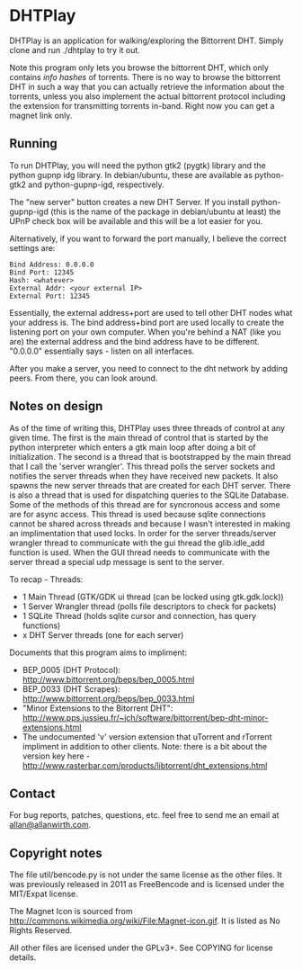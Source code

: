 DHTPlay
=======

DHTPlay is an application for walking/exploring the Bittorrent DHT. 
Simply clone and run ./dhtplay to try it out.

Note this program only lets you browse the bittorrent DHT, which only contains *info hashes* of torrents. There is no way to browse the bittorrent DHT in such a way that you can actually retrieve the information about the torrents, unless you also implement the actual bittorrent protocol including the extension for transmitting torrents in-band. Right now you can get a magnet link only.

Running
-------
To run DHTPlay, you will need the python gtk2 (pygtk) 
library and the python gupnp idg library. In debian/ubuntu, these are 
available as python-gtk2 and python-gupnp-igd, respectively.

The "new server" button creates a new DHT Server. If you install python-gupnp-igd (this is the name of the package in debian/ubuntu at least) the UPnP check box will be available and this will be a lot easier for you.

Alternatively, if you want to forward the port manually, I believe the correct settings are:

    Bind Address: 0.0.0.0
    Bind Port: 12345
    Hash: <whatever>
    External Addr: <your external IP>
    External Port: 12345

Essentially, the external address+port are used to tell other DHT nodes what your address is. The bind address+bind port are used locally to create the listening port on your own computer. When you're behind a NAT (like you are) the external address and the bind address have to be different. "0.0.0.0" essentially says - listen on all interfaces.

After you make a server, you need to connect to the dht network by adding peers. From there, you can look around.


Notes on design
---------------
  As of the time of writing this, DHTPlay uses three threads of control at any
given time. The first is the main thread of control that is started by the
python interpreter which enters a gtk main loop after doing a bit of
initialization. The second is a thread that is bootstrapped by the main thread
that I call the 'server wrangler'. This thread polls the server sockets and 
notifies the server threads when they have received new packets. It also
spawns the new server threads that are created for each DHT server. There is
also a thread that is used for dispatching queries to the SQLite Database.
Some of the methods of this thread are for syncronous access and some are for
async access. This thread is used because sqlite connections cannot be shared
across threads and because I wasn't interested in making an implimentation that
used locks. In order for the server threads/server wrangler thread to
communicate with the gui thread the glib.idle_add function is used. When the
GUI thread needs to communicate with the server thread a special udp message
is sent to the server.

To recap - Threads:
  - 1 Main Thread (GTK/GDK ui thread (can be locked using gtk.gdk.lock))
  - 1 Server Wrangler thread (polls file descriptors to check for packets)
  - 1 SQLite Thread (holds sqlite cursor and connection, has query functions)
  - x DHT Server threads (one for each server)

Documents that this program aims to impliment:
  - BEP_0005 (DHT Protocol): http://www.bittorrent.org/beps/bep_0005.html
  - BEP_0033 (DHT Scrapes): http://www.bittorrent.org/beps/bep_0033.html
  - "Minor Extensions to the Bitorrent DHT": http://www.pps.jussieu.fr/~jch/software/bittorrent/bep-dht-minor-extensions.html
  - The undocumented 'v' version extension that uTorrent and rTorrent impliment in addition to other clients. Note: there is a bit about the version key here - http://www.rasterbar.com/products/libtorrent/dht_extensions.html

Contact
-------
For bug reports, patches, questions, etc. feel free to send me an email 
at allan@allanwirth.com.

Copyright notes
--------------
The file util/bencode.py is not under the same license as the other 
files. It was previously released in 2011 as FreeBencode and is licensed 
under the MIT/Expat license.

The Magnet Icon is sourced from 
http://commons.wikimedia.org/wiki/File:Magnet-icon.gif. It is listed as 
No Rights Reserved.

All other files are licensed under the GPLv3+. See COPYING for license 
details.
